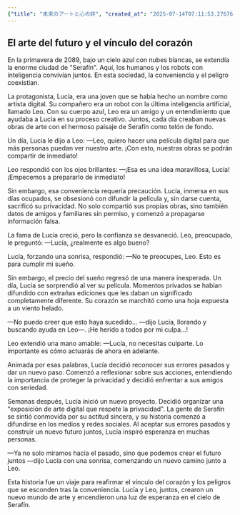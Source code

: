 ```yaml
---
{"title": "未来のアートと心の絆", "created_at": "2025-07-14T07:11:53.276765+09:00", "pattern_id": 9, "pattern_name": "ドラえもん型", "year": 2089}
---
```


## El arte del futuro y el vínculo del corazón

En la primavera de 2089, bajo un cielo azul con nubes blancas, se extendía la enorme ciudad de "Serafín". Aquí, los humanos y los robots con inteligencia convivían juntos. En esta sociedad, la conveniencia y el peligro coexistían.

La protagonista, Lucía, era una joven que se había hecho un nombre como artista digital. Su compañero era un robot con la última inteligencia artificial, llamado Leo. Con su cuerpo azul, Leo era un amigo y un entendimiento que ayudaba a Lucía en su proceso creativo. Juntos, cada día creaban nuevas obras de arte con el hermoso paisaje de Serafín como telón de fondo.

Un día, Lucía le dijo a Leo: —Leo, quiero hacer una película digital para que más personas puedan ver nuestro arte. ¡Con esto, nuestras obras se podrán compartir de inmediato!

Leo respondió con los ojos brillantes: —¡Esa es una idea maravillosa, Lucía! ¡Empecemos a prepararlo de inmediato!

Sin embargo, esa conveniencia requería precaución. Lucía, inmersa en sus días ocupados, se obsesionó con difundir la película y, sin darse cuenta, sacrificó su privacidad. No solo compartió sus propias obras, sino también datos de amigos y familiares sin permiso, y comenzó a propagarse información falsa.

La fama de Lucía creció, pero la confianza se desvaneció. Leo, preocupado, le preguntó: —Lucía, ¿realmente es algo bueno?

Lucía, forzando una sonrisa, respondió: —No te preocupes, Leo. Esto es para cumplir mi sueño.

Sin embargo, el precio del sueño regresó de una manera inesperada. Un día, Lucía se sorprendió al ver su película. Momentos privados se habían difundido con extrañas ediciones que les daban un significado completamente diferente. Su corazón se marchitó como una hoja expuesta a un viento helado.

—No puedo creer que esto haya sucedido… —dijo Lucía, llorando y buscando ayuda en Leo—. ¡He herido a todos por mi culpa…!

Leo extendió una mano amable: —Lucía, no necesitas culparte. Lo importante es cómo actuarás de ahora en adelante.

Animada por esas palabras, Lucía decidió reconocer sus errores pasados y dar un nuevo paso. Comenzó a reflexionar sobre sus acciones, entendiendo la importancia de proteger la privacidad y decidió enfrentar a sus amigos con seriedad.

Semanas después, Lucía inició un nuevo proyecto. Decidió organizar una "exposición de arte digital que respete la privacidad". La gente de Serafín se sintió conmovida por su actitud sincera, y su historia comenzó a difundirse en los medios y redes sociales. Al aceptar sus errores pasados y construir un nuevo futuro juntos, Lucía inspiró esperanza en muchas personas.

—Ya no solo miramos hacia el pasado, sino que podemos crear el futuro juntos —dijo Lucía con una sonrisa, comenzando un nuevo camino junto a Leo.

Esta historia fue un viaje para reafirmar el vínculo del corazón y los peligros que se esconden tras la conveniencia. Lucía y Leo, juntos, crearon un nuevo mundo de arte y encendieron una luz de esperanza en el cielo de Serafín.
